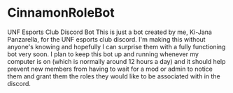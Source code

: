 # CinnamonRoleBot
UNF Esports Club Discord Bot
This is just a bot created by me, Ki-Jana Panzarella, for the UNF esports club discord. I'm making this without anyone's knowing and hopefully I can surprise them with a fully functioning bot very soon. I plan to keep this bot up and running whenever my computer is on (which is normally around 12 hours a day) and it should help prevent new members from having to wait for a mod or admin to notice them and grant them the roles they would like to be associated with in the discord.
